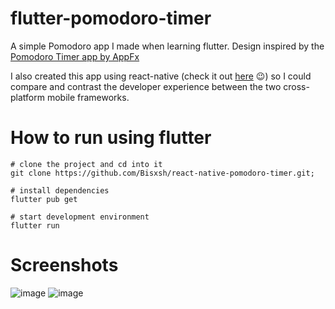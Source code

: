 # flutter-pomodoro-timer
A simple Pomodoro app I made when learning flutter. Design inspired by the [Pomodoro Timer app by AppFx](https://play.google.com/store/apps/details?id=com.pomodrone.app&hl=en_GB&gl=US)

I also created this app using react-native (check it out [here](https://github.com/Bisxsh/react-native-pomodoro-timer) 😉) so I could compare and contrast the developer experience between the two cross-platform mobile frameworks.

# How to run using flutter
```
# clone the project and cd into it
git clone https://github.com/Bisxsh/react-native-pomodoro-timer.git;

# install dependencies
flutter pub get

# start development environment
flutter run
```

# Screenshots
![image](https://user-images.githubusercontent.com/53183466/187965036-94290988-9f87-46c8-a866-1bafa37567c1.png)
![image](https://user-images.githubusercontent.com/53183466/187965139-2602341b-087a-47b4-8c0d-e414d618b594.png)
